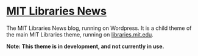 [MIT Libraries News](http://libraries.mit.edu/news/)
====

The MIT Libraries News blog, running on Wordpress. It is a child theme of the main MIT Libraries theme, running on [libraries.mit.edu](http://libraries.mit.edu).

__Note: This theme is in development, and not currently in use.__